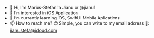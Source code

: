 - 👋 Hi, I’m Marius-Stefanita Jianu or @jianu1
- 👀 I’m interested in iOS Application
- 🌱 I’m currently learning iOS, SwiftUI Mobile Aplications
- 📫 How to reach me? 😊 Simple, you can write to my email address 📧: jianu.stefa@icloud.com


<!---
jianu1/jianu1 is a ✨ special ✨ repository because its `README.md` (this file) appears on your GitHub profile.
You can click the Preview link to take a look at your changes.
--->
